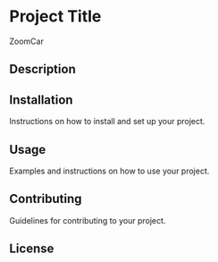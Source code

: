 # Project Title

ZoomCar

## Description



## Installation

Instructions on how to install and set up your project.

## Usage

Examples and instructions on how to use your project.

## Contributing

Guidelines for contributing to your project.

## License
